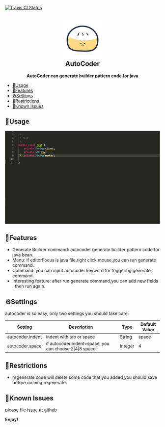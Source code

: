 
[ ![Travis CI Status](https://travis-ci.com/simahao/autocoder.svg?branch=master)](https://travis-ci.com/simahao/autocoder.svg?branch=master)

<h2 align="center"><img src="https://raw.githubusercontent.com/simahao/autocoder/master/images/icon.png" height="128"><br>AutoCoder</h2>
<p align="center"><strong>AutoCoder can generate builder pattern code for java</strong></p>

- [🌴Usage](#usage)
- [💮Features](#features)
- [⚙️Settings](#️settings)
- [🤣Restrictions](#restrictions)
- [🐛Known Issues](#known-issues)

## 🌴Usage

![How to use](images/usages.gif)

## 💮Features

- Generate Builder command: autocoder generate builder pattern code for java bean.
- Menu: if editorFocus is java file,right click mouse,you can run generate command.
- Command: you can input autocoder keyword for triggering generate command.
- Interesting feature: after run generate command,you can add new fields , then run again.

## ⚙️Settings

autocoder is so easy, only two settings you should take care.

| Setting          | Description                                             | Type    | Default Value |
| ---------------- | ------------------------------------------------------- | ------- | ------------- |
| autocoder.indent | indent with tab or space                                | String  | space         |
| autocoder.space  | if autocoder.indent=space, you can choose 2\|4\|8 space | Integer | 4             |

## 🤣Restrictions

- regenerate code will delete some code that you added,you should save before running regenerate.

## 🐛Known Issues

please file issue at [github](https://github.com/simahao/autocoder/issues)

**Enjoy!**
